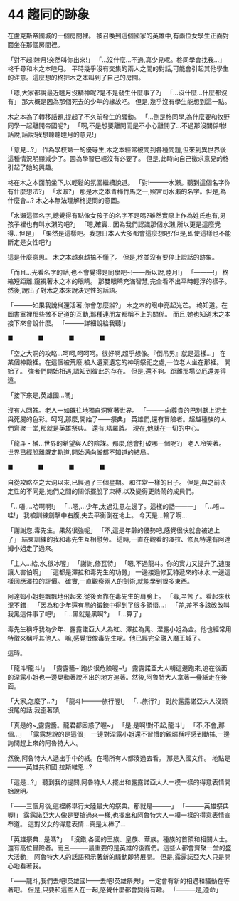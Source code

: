 # 44 趨同的跡象

在盧克斯帝國城的一個房間裡。
被召喚到這個國家的英雄中,有兩位女學生正面對面坐在那個房間裡。

「對不起!睦月!突然叫你出來!」
「...沒什麼...不過,真少見呢。柊同學會找我...」
柊千尋和木之本睦月。
平時幾乎沒有交集的兩人之間的對話,可能會引起其他學生的注意。這麼想的柊把木之本叫到了自己的房間。

「嗯,大家都說最近睦月沒精神呢?是不是發生什麼事了?」
「...沒什麼...什麼都沒有」
那大概是因為那個死去的少年的緣故吧。
但是,幾乎沒有學生能想到這一點。

木之本為了轉移話題,提起了不久前發生的騷動。
「...倒是柊同學,為什麼要和牧野同學一起離開帝國呢?」
「啊,不是想要離開而是不小心離開了...不過那沒關係啦!話說,話說!我想聽聽睦月的意見!」

「意見...?」
作為學校第一的優等生,木之本經常被問到各種問題,但來到異世界後這種情況明顯減少了。因為學習已經沒有必要了。
但是,此時向自己徵求意見的柊引起了她的興趣。

柊在木之本面前坐下,以輕鬆的氛圍繼續說道。
「對!———水瀨。聽到這個名字你有什麼想法?」
「水瀨?」
那是木之本青梅竹馬之一,照宮司水瀨的名字。但是,為什麼會...?
木之本無法理解柊提問的意圖。

「水瀨這個名字,總覺得有點像女孩子的名字不是嗎?雖然實際上作為姓氏也有,男孩子裡也有叫水瀨的吧?」
「嗯,確實...因為我們認識那個水瀨,所以更是這麼覺得...但是」
「果然是這樣吧。我想日本人大多都會這麼想吧?但是,即使這樣也不能斷定是女性吧?」

這是什麼意思。
木之本越來越搞不懂了。
但是,柊並沒有要停止說話的跡象。

「而且...光看名字的話,也不會覺得是同學吧~!——所以說,睦月!」
「———!」
柊縮短距離,窺視著木之本的眼睛。
那雙眼睛充滿智慧,完全看不出平時輕浮的樣子。
然後,說出了對木之本來說決定性的話語。

「———如果我說榊還活著,你會怎麼辦?」
木之本的眼中亮起光芒。
柊知道。在圖書室裡那些微不足道的互動,那種連朋友都稱不上的關係。
而且,她也知道木之本接下來會說什麼。
「———詳細說給我聽!」

■　　　　■　　　　■　　　　■

「空之大洞的攻略...呵呵,呵呵呵。很好啊,超乎想像。『倒吊男』就是這樣...」
在某個神殿裡。在這個被荒廢,被人遺棄遺忘的神明祭祀之處,一位老人坐在那裡。
開始了。
強者們開始相遇,認知到彼此的存在。
但是,還不夠。距離那場災厄還差得遠。

「接下來是,英雄國...嗎」

沒有人回答。老人一如既往地獨自洞察著世界。
「———向尊貴的巴別獻上泥土與死屍的色彩。呵呵,那麼,開始了——祭典」
英雄們,還有冒險者。超越種族的人們齊聚一堂,那就是英雄祭典。
還有,塔羅牌。
現在,他就在一切的中心。

「龍斗・榊...世界的希望與人的陰謀。那麼,他會打破哪一個呢?」
老人冷笑著。
世界已經脫離既定軌道,開始邁向誰都不知道的結局。

■　　　　■　　　　■　　　　■

自從攻略空之大洞以來,已經過了三個星期。
和往常一樣的日子。
但是,與之前決定性的不同是,她們之間的關係擺脫了束縛,以及變得更熱鬧的成員們。

「...唔,...哈啊啊!」
「...嗯,...少年,太過注意左邊了。這樣的話———」
「...唔...哇!」
我被訓練劍擊中右腹,失去平衡倒在地上。
今天是...輸了啊...

「謝謝您,毒先生。果然很強呢」
「不,這是年齡的優勢吧,感覺很快就會被追上了」
結束訓練的我和毒先生互相慰勞。
這時,一直在觀看的澤拉、修瓦特還有阿達姆小姐走了過來。

「主人...給,水,很冰喔」
「謝謝,修瓦特」
「嗯,不過龍斗。你的實力又提升了,速度讓人害怕啊」
「這都是澤拉和毒先生的功勞」
一邊接過修瓦特遞來的冰水,一邊這樣回應澤拉的評價。
確實,一直觀察兩人的劍術,就能學到很多東西。

阿達姆小姐輕飄飄地飛起來,從後面靠在毒先生的肩膀上。
「毒,辛苦了。看起來狀況不錯」
「因為和少年還有黑的鍛鍊中得到了很多領悟...」
「差,差不多該改改叫我黑這件事了吧!」
「...黑就是黑啊?」
「...算了」

毒先生稱呼我為少年、露露諾亞大人為紅、澤拉為黑、涅露小姐為金。他也經常用特徵來稱呼其他人。
嘛,感覺很像毒先生呢。他已經完全融入魔王城了。

這時。

「龍斗!龍斗!」
「露露醬~!跑步很危險喔~!」
露露諾亞大人朝這邊跑來,追在後面的涅露小姐也一邊晃動著說不出的地方追著。然後,阿魯特大人拿著一疊紙走在後面。

「大家,怎麼了...?」
「龍斗!———旅行喔!」
「...旅行?」
對於露露諾亞大人沒頭沒尾的話,我歪著頭,

「真是的~,露露醬。龍君都困惑了喔~」
「是,是啊!對不起,龍斗!」
「不,不會,那個...」
「露露想說的是這個」
一邊對涅露小姐還不習慣的親暱稱呼感到動搖,一邊詢問趕上來的阿魯特大人。

然後,阿魯特大人遞出手中的紙。在場所有人都湊過去看。
那是入國文件。
地點是———英雄共和國,拉斯維恩...?

「這是...?」
聽到我的提問,阿魯特大人擺出和露露諾亞大人一模一樣的得意表情開始說明。

「——三個月後,這裡將舉行大陸最大的祭典。那就是———」
「———英雄祭典喔!」
露露諾亞大人像是要搶過來一樣,也擺出和阿魯特大人一模一樣的得意表情宣布道。
這對父女的得意表情...真是太棒了...

「英雄祭典...是嗎?」
「沒錯,各國的王族、皇族、華族。種族的首領和相關人士。還有高位冒險者。而且———最重要的是英雄的後裔們。這些人都會齊聚一堂的盛大活動」
阿魯特大人的話語預示著新的騷動即將展開。
但是,露露諾亞大人只是開心地看著我。

「——龍斗,我們去吧!英雄國!——去吧!英雄祭典!」
一定會有新的相遇和騷動在等著吧。
但是,只要和這些人在一起,感覺什麼都會變得有趣。
「———是,遵命」